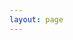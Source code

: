 ```yaml
---
layout: page
---
```

<script setup>
import VPTeam from '../components/VPTeam.vue';
</script>

<VPTeam></VPTeam>
